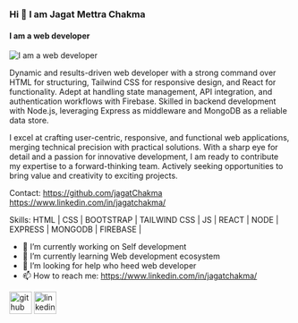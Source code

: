### Hi 👋 I am Jagat Mettra Chakma
#### I am a web developer
![I am a web developer](https://drive.google.com/file/d/13h0kVZ2Ecuv9TpEYSk5OhJKUsL1pP2yZ/view?usp=sharing)

Dynamic and results-driven web developer with a strong command over HTML for structuring, Tailwind CSS for responsive design, and React for functionality. Adept at handling state management, API integration, and authentication workflows with Firebase. Skilled in backend development with Node.js, leveraging Express as middleware and MongoDB as a reliable data store.

I excel at crafting user-centric, responsive, and functional web applications, merging technical precision with practical solutions. With a sharp eye for detail and a passion for innovative development, I am ready to contribute my expertise to a forward-thinking team. Actively seeking opportunities to bring value and creativity to exciting projects.

Contact:
https://github.com/jagatChakma
https://www.linkedin.com/in/jagatchakma/

Skills: HTML | CSS | BOOTSTRAP | TAILWIND CSS | JS | REACT | NODE | EXPRESS | MONGODB | FIREBASE |

- 🔭 I’m currently working on Self development 
- 🌱 I’m currently learning Web development ecosystem 
- 🤔 I’m looking for help who heed web developer 
- 📫 How to reach me: https://www.linkedin.com/in/jagatchakma/ 


[<img src='https://cdn.jsdelivr.net/npm/simple-icons@3.0.1/icons/github.svg' alt='github' height='40'>](https://github.com/https://github.com/jagatchakma)  [<img src='https://cdn.jsdelivr.net/npm/simple-icons@3.0.1/icons/linkedin.svg' alt='linkedin' height='40'>](https://www.linkedin.com/in/https://www.linkedin.com/in/jagatchakma//)  

